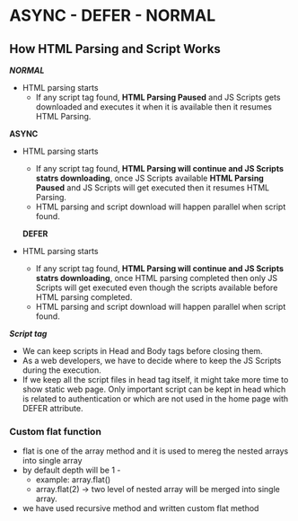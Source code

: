 # ASYNC - DEFER - NORMAL

## How HTML Parsing and Script Works

**_NORMAL_**

- HTML parsing starts
  - If any script tag found, **HTML Parsing Paused** and JS Scripts gets downloaded and executes it when it is available then it resumes HTML Parsing.

**ASYNC**

- HTML parsing starts

  - If any script tag found, **HTML Parsing will continue and JS Scripts statrs downloading**, once JS Scripts available **HTML Parsing Paused** and JS Scripts will get executed then it resumes HTML Parsing.
  - HTML parsing and script download will happen parallel when script found.

  **DEFER**

- HTML parsing starts
  - If any script tag found, **HTML Parsing will continue and JS Scripts statrs downloading**, once HTML parsing completed then only JS Scripts will get executed even though the scripts available before HTML parsing completed.
  - HTML parsing and script download will happen parallel when script found.

**_Script tag_**

- We can keep scripts in Head and Body tags before closing them.
- As a web developers, we have to decide where to keep the JS Scripts during the execution.
- If we keep all the script files in head tag itself, it might take more time to show static web page. Only important script can be kept in head which is related to authentication or which are not used in the home page with DEFER attribute.

### Custom flat function

- flat is one of the array method and it is used to mereg the nested arrays into single array
- by default depth will be 1 -
  - example: array.flat()
  - array.flat(2) -> two level of nested array will be merged into single array.
- we have used recursive method and written custom flat method
